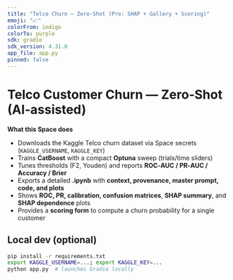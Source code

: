 ```yaml
---
title: "Telco Churn — Zero-Shot (Pro: SHAP + Gallery + Scoring)"
emoji: "📈"
colorFrom: indigo
colorTo: purple
sdk: gradio
sdk_version: 4.31.0
app_file: app.py
pinned: false
---
```


# Telco Customer Churn — Zero‑Shot (AI‑assisted)

**What this Space does**
- Downloads the Kaggle Telco churn dataset via Space secrets (`KAGGLE_USERNAME`, `KAGGLE_KEY`)
- Trains **CatBoost** with a compact **Optuna** sweep (trials/time sliders)
- Tunes thresholds (F2, Youden) and reports **ROC‑AUC / PR‑AUC / Accuracy / Brier**
- Exports a detailed **.ipynb** with **context, provenance, master prompt, code, and plots**
- Shows **ROC, PR, calibration, confusion matrices**, **SHAP summary**, and **SHAP dependence** plots
- Provides a **scoring form** to compute a churn probability for a single customer

## Local dev (optional)
```bash
pip install -r requirements.txt
export KAGGLE_USERNAME=...; export KAGGLE_KEY=...
python app.py  # launches Gradio locally
```
